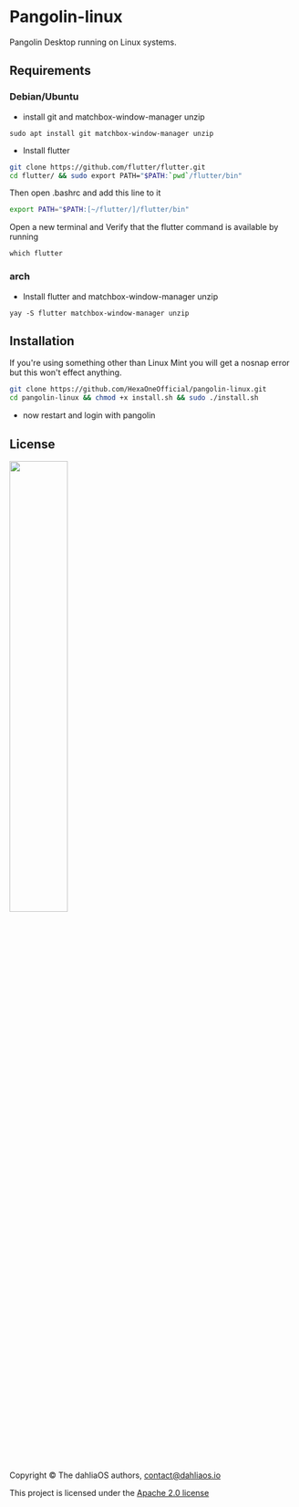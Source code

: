 # Pangolin-linux
Pangolin Desktop running on Linux systems.

## Requirements

### Debian/Ubuntu

- install git and matchbox-window-manager unzip
```
sudo apt install git matchbox-window-manager unzip
```
- Install flutter

```bash
git clone https://github.com/flutter/flutter.git
cd flutter/ && sudo export PATH="$PATH:`pwd`/flutter/bin"
```
Then open .bashrc and add this line to it
```bash
export PATH="$PATH:[~/flutter/]/flutter/bin"
```
Open a new terminal and Verify that the flutter command is available by running
```
which flutter
```
### arch

- Install flutter and matchbox-window-manager unzip
```
yay -S flutter matchbox-window-manager unzip
```
## Installation

If you're using something other than Linux Mint you will get a nosnap error but this won't effect anything.
```bash
git clone https://github.com/HexaOneOfficial/pangolin-linux.git
cd pangolin-linux && chmod +x install.sh && sudo ./install.sh
```
- now restart and login with pangolin

## License

<p align="left">
  <img width="45%" src="https://github.com/dahliaos/brand/blob/master/Logo%20SVGs/dahliaOS%20logo%20with%20text%20(drop%20shadow).svg"
</p>

Copyright © The dahliaOS authors, contact@dahliaos.io

This project is licensed under the [Apache 2.0 license](../LICENSE)
